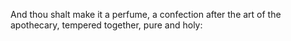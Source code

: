 And thou shalt make it a perfume, a confection after the art of the apothecary, tempered together, pure and holy:
